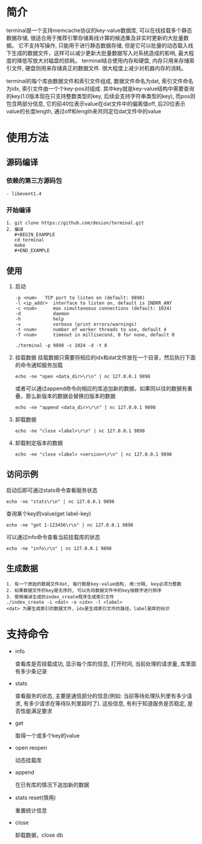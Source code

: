 # 简介
  terminal是一个支持memcache协议的key-value数据库, 可以在线挂载多个静态数据存储, 很适合用于推荐引擎存储离线计算的候选集及非实时更新的大批量数据。 它不支持写操作, 只能用于进行静态数据存储, 但是它可以批量的动态载入线下生成的数据文件，这样可以减少更新大批量数据写入对系统造成的影响, 最大程度的降低写放大对磁盘的损耗。
  terminal结合使用内存和硬盘, 内存只用来存储索引文件, 硬盘则用来存储真正的数据文件. 很大程度上减少对机器内存的消耗。

  terminal的每个库由数据文件和索引文件组成, 数据文件命名为dat, 索引文件命名为idx,  索引文件由一个个key-pos对组成. 其中key就是key-value结构中需要查询的key(1.0版本现在只支持整数类型的key, 后续会支持字符串类型的key), 而pos则包含两部分信息, 它的前40位表示value在dat文件中的偏离值off, 后20位表示value的长度length, 通过off和length来共同定位dat文件中的value

# 使用方法
## 源码编译
### 依赖的第三方源码包
    - libevent1.4
### 开始编译
    1. git clone https://github.com/desion/terminal.git
    2. 编译
       #+BEGIN_EXAMPLE
       cd terminal
       make
       #+END_EXAMPLE
## 使用
   1. 启动
      ```
      -p <num>   TCP port to listen on (default: 9898)
      -l <ip_addr>  interface to listen on, default is INDRR_ANY
      -c <num>      max simultaneous connections (default: 1024)
      -d            daemon
      -h            help
      -v            verbose (print errors/warnings)
      -t <num>      number of worker threads to use, default 4
      -T <num>      timeout in millisecond, 0 for none, default 0

      ./terminal -p 9898 -c 1024 -d -t 8
      ```
   2. 挂载数据
      挂载数据只需要将相应的idx和dat文件放在一个目录，然后执行下面的命令通知服务加载
      ```
      echo -ne "open <data_dir>\r\n" | nc 127.0.0.1 9898
      ```
      或者可以通过append命令向相应的库追加新的数据，如果同以往的数据有重叠，那么新版本的数据会替换旧版本的数据
      ```
      echo -ne "append <data_dir>\r\n" | nc 127.0.0.1 9898
      ```
   3. 卸载数据
      ```
      echo -ne "close <label>\r\n" | nc 127.0.0.1 9898
      ```
   4. 卸载制定版本的数据
      ```
      echo -ne "close <label> <version>\r\n" | nc 127.0.0.1 9898
      ```

## 访问示例
   启动后即可通过stats命令查看服务状态
   ```
   echo -ne "stats\r\n" | nc 127.0.0.1 9898
   ```
   查询某个key的value(get label-key)
   ```
   echo -ne "get 1-123456\r\n" | nc 127.0.0.1 9898
   ```
   可以通过info命令查看当前挂载库的状态
   ```
   echo -ne "info\r\n" | nc 127.0.0.1 9898
   ```
## 生成数据
    1. 有一个原始的数据文件dat, 每行都是key-value结构, 用:分隔, key必须为整数
    2. 如果数据文件的key是无序的, 可以先将数据文件中的key按数字进行排序
    3. 使用编译生成的index_create程序生成索引文件
    ./index_create -i <dat> -o <idx> -l <label>
    <dat> 为要生成索引的数据文件，idx是生成索引文件的路径，label是库的标识

# 支持命令
  - info

    查看库是否挂载成功, 显示每个库的信息, 打开时间, 当前处理的请求量, 库里面有多少条记录

  - stats

    查看服务的状态, 主要是通信部分的信息(例如: 当前等待处理队列里有多少请求, 有多少请求在等待队列里超时了). 这些信息, 有利于知道服务是否稳定, 是否性能满足要求

  - get

    取得一个或多个key的value

  - open reopen

    动态挂载库
  
  - append

    在已有库的情况下追加新的数据

  - stats reset(慎用)

    重置统计信息

  - close

    卸载数据，close db

